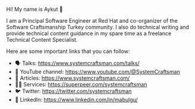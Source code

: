 Hi! My name is Aykut 👋

I am a Principal Software Engineer at Red Hat and co-organizer of the Software Craftsmanship Turkey community.
I also do technical writing and provide technical content guidance in my spare time as a freelance Technical Content Specialist.

Here are some important links that you can follow:

- 🗣️ Talks: https://www.systemcraftsman.com/talks/
- 🎥 YouTube channel: https://www.youtube.com/@SystemCraftsman
- 📜 Articles: https://www.systemcraftsman.com/
- 👨‍🏫 Services: https://superpeer.com/systemcraftsman
- 🐦 Twitter: https://twitter.com/systemcraftsman
- 🧳 LinkedIn: https://www.linkedin.com/in/mabulgu/


<!--
**mabulgu/mabulgu** is a ✨ _special_ ✨ repository because its `README.md` (this file) appears on your GitHub profile.

Here are some ideas to get you started:

- 🔭 I’m currently working on ...
- 🌱 I’m currently learning ...
- 👯 I’m looking to collaborate on ...
- 🤔 I’m looking for help with ...
- 💬 Ask me about ...
- 📫 How to reach me: ...
- 😄 Pronouns: ...
- ⚡ Fun fact: ...
-->
